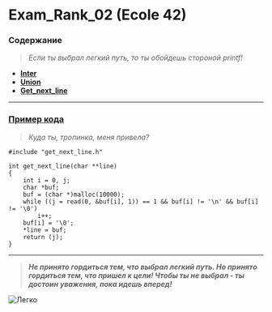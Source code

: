 # Exam_Rank_02 (Ecole 42) 

### Содержание
> *Если ты выбрал легкий путь, то ты обойдешь стороной printf!*
* [**Inter**](https://github.com/i-galimov/Exam_Rank_02/tree/main/inter)
* [**Union**](https://github.com/i-galimov/Exam_Rank_02/tree/main/union)
* [**Get_next_line**](https://github.com/i-galimov/Exam_Rank_02/tree/main/get_next_line)
---
### [Пример кода](https://github.com/i-galimov/Exam_Rank_02/blob/main/get_next_line/get_next_line.c)
> *Куда ты, тропинка, меня привела?*
```
#include "get_next_line.h"

int get_next_line(char **line)
{
    int i = 0, j;
    char *buf;
    buf = (char *)malloc(10000);
    while ((j = read(0, &buf[i], 1)) == 1 && buf[i] != '\n' && buf[i] != '\0')
        i++;
    buf[i] = '\0';
    *line = buf;
    return (j);
}
```
********
> ***Не принято гордиться тем, что выбрал легкий путь. Но принято гордиться тем, что пришел к цели! Чтобы ты не выбрал - ты достоин уважения, пока идешь вперед!***
> 
![Легко](https://cdn.pixabay.com/photo/2017/12/10/20/56/feather-3010848_1280.jpg)
